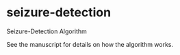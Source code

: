 # seizure-detection
Seizure-Detection Algorithm

See the manuscript for details on how the algorithm works.
